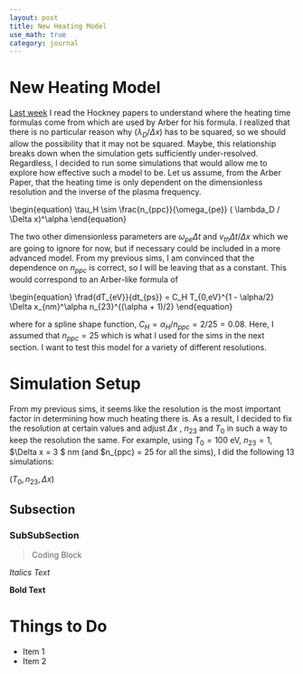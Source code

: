 ```yaml
---
layout: post
title: New Heating Model
use_math: true
category: journal
---
```


# New Heating Model

[Last week](https://ronak-n-desai.github.io/osunotebook/22sum7/) I read the Hockney papers to understand where the heating time formulas come from which are used by Arber for his formula. I realized that there is no particular reason why $(\lambda_D / \Delta x)$ has to be squared, so we should allow the possibility that it may not be squared. Maybe, this relationship breaks down when the simulation gets sufficiently under-resolved. Regardless, I decided to run some simulations that would allow me to explore how effective such a model to be. Let us assume, from the Arber Paper, that the heating time is only dependent on the dimensionless resolution and the inverse of the plasma frequency.

\begin{equation} \tau_H \sim \frac{n_{ppc}}{\omega_{pe}} ( \lambda_D / \Delta x)^\alpha \end{equation}

The two other dimensionless parameters are $\omega_{pe} \Delta t$ and $v_{th} \Delta t / \Delta x$ which we are going to ignore for now, but if necessary could be included in a more advanced model. From my previous sims, I am convinced that the dependence on $n_{ppc}$ is correct, so I will be leaving that as a constant. This would correspond to an Arber-like formula of 

\begin{equation}
\frad{dT_{eV}}{dt_{ps}} = C_H T_{0,eV}^{1 - \alpha/2} \Delta x_{nm}^\alpha n_{23}^{(\alpha + 1)/2}
\end{equation}

where for a spline shape function, $C_H = \alpha_{H} / n_{ppc} = 2/25 = 0.08$. Here, I assumed that $n_{ppc} = 25$ which is what I used for the sims in the next section. I want to test this model for a variety of different resolutions. 

# Simulation Setup
From my previous sims, it seems like the resolution is the most important factor in determining how much heating there is. As a result, I decided to fix the resolution at certain values and adjust $\Delta x$ , $n_{23}$ and $T_0$ in such a way to keep the resolution the same. For example, using $T_0 = 100$ eV, $n_{23} = 1$, $\Delta x = 3 $ nm (and $n_{ppc} = 25 for all the sims), I did the following 13 simulations:

$({T_0, n_{23}, \Delta x})$


## Subsection

### SubSubSection 

> Coding Block

*Italics Text* 

**Bold Text**

# Things to Do
- Item 1
- Item 2
